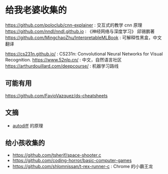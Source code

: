 # 给我老婆收集的

https://github.com/poloclub/cnn-explainer : 交互式的教学 cnn 原理
https://github.com/nndl/nndl.github.io  : 《神经网络与深度学习》 邱锡鹏著
https://github.com/MingchaoZhu/InterpretableMLBook : 可解释性黑盒，中文翻译

https://cs231n.github.io/ : CS231n: Convolutional Neural Networks for Visual Recognition.
https://www.52nlp.cn/ : 中文，自然语言社区
https://arthurdouillard.com/deepcourse/ : 机器学习路线

## 可能有用
https://github.com/FavioVazquez/ds-cheatsheets

## 文摘
- [autodiff](https://douglasorr.github.io/2021-11-autodiff/article.html) 的原理

## 给小孩收集的
- https://github.com/tsherif/space-shooter.c
- https://github.com/coding-horror/basic-computer-games
- https://github.com/shlomnissan/t-rex-runner-c : Chrome 的小霸王龙
